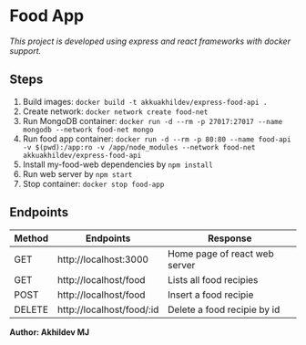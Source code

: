 # Food App

_This project is developed using express and react frameworks with docker support._

## Steps

1. Build images:
   `docker build -t akkuakhildev/express-food-api .`
2. Create network: `docker network create food-net`
3. Run MongoDB container: `docker run -d --rm -p 27017:27017 --name mongodb --network food-net mongo`
4. Run food app container: `docker run -d --rm -p 80:80 --name food-api -v $(pwd):/app:ro -v /app/node_modules --network food-net akkuakhildev/express-food-api`
5. Install my-food-web dependencies by `npm install`
6. Run web server by `npm start`
7. Stop container: `docker stop food-app`

## Endpoints

| Method | Endpoints                 | Response                      |
| ------ | ------------------------- | ----------------------------- |
| GET    | http://localhost:3000     | Home page of react web server |
| GET    | http://localhost/food     | Lists all food recipies       |
| POST   | http://localhost/food     | Insert a food recipie         |
| DELETE | http://localhost/food/:id | Delete a food recipie by id   |

**Author: Akhildev MJ**
